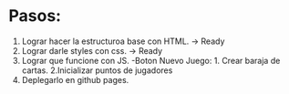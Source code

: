 # Pasos:

1. Lograr hacer la estructuroa base con HTML. -> Ready
2. Lograr darle styles con css. -> Ready
3. Lograr que funcione con JS.
    -Boton Nuevo Juego:
        1. Crear baraja de cartas.
        2.Inicializar puntos de jugadores
4. Deplegarlo en github pages.